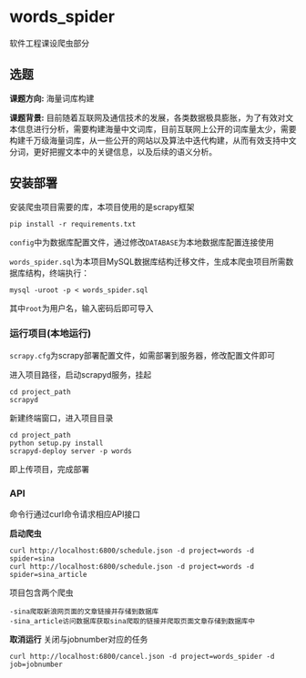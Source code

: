 # words_spider
软件工程课设爬虫部分

## 选题
**课题方向:**
海量词库构建

**课题背景:**
目前随着互联网及通信技术的发展，各类数据极具膨胀，为了有效对文本信息进行分析，需要构建海量中文词库，目前互联网上公开的词库量太少，需要构建千万级海量词库，从一些公开的网站以及算法中迭代构建，从而有效支持中文分词，更好把握文本中的关键信息，以及后续的语义分析。

## 安装部署

安装爬虫项目需要的库，本项目使用的是scrapy框架
```shell
pip install -r requirements.txt
```
`config`中为数据库配置文件，通过修改`DATABASE`为本地数据库配置连接使用

`words_spider.sql`为本项目MySQL数据库结构迁移文件，生成本爬虫项目所需数据库结构，终端执行：
```shell
mysql -uroot -p < words_spider.sql
```
其中`root`为用户名，输入密码后即可导入

### 运行项目(本地运行)

`scrapy.cfg`为scrapy部署配置文件，如需部署到服务器，修改配置文件即可

进入项目路径，启动scrapyd服务，挂起
```shell
cd project_path
scrapyd
```
新建终端窗口，进入项目目录
```shell
cd project_path
python setup.py install
scrapyd-deploy server -p words
```
即上传项目，完成部署

### API
命令行通过curl命令请求相应API接口

**启动爬虫**
```shell
curl http://localhost:6800/schedule.json -d project=words -d spider=sina
curl http://localhost:6800/schedule.json -d project=words -d spider=sina_article
```
项目包含两个爬虫

    -sina爬取新浪网页面的文章链接并存储到数据库
    -sina_article访问数据库获取sina爬取的链接并爬取页面文章存储到数据库中

**取消运行**
关闭与jobnumber对应的任务
```shell
curl http://localhost:6800/cancel.json -d project=words_spider -d job=jobnumber
```